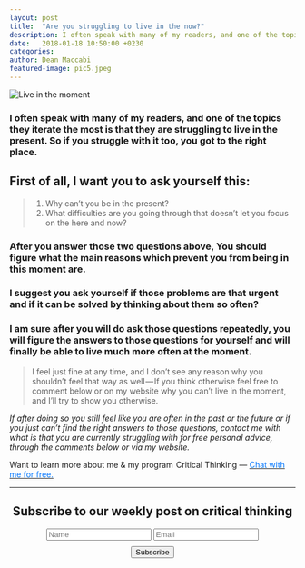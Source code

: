 ```yaml
---
layout: post
title:  "Are you struggling to live in the now?"
description: I often speak with many of my readers, and one of the topics they iterate the most is that they are struggling to live in the present. So if you struggle with it too, you got to the right place.
date:   2018-01-18 10:50:00 +0230
categories:
author: Dean Maccabi
featured-image: pic5.jpeg
---
```


![Live in the moment]({{site.baseurl}}/images/pic5.jpeg)

### I often speak with many of my readers, and one of the topics they iterate the most is that they are struggling to live in the present. So if you struggle with it too, you got to the right place.

## First of all, I want you to ask yourself this:

> 1. Why can’t you be in the present?
> 2. What difficulties are you going through that doesn’t let you focus on the here and now?

### After you answer those two questions above, You should figure what the main reasons which prevent you from being in this moment are.

### I suggest you ask yourself if those problems are that urgent and if it can be solved by thinking about them so often?

### I am sure after you will do ask those questions repeatedly, you will figure the answers to those questions for yourself and will finally be able to live much more often at the moment.

> I feel just fine at any time, and I don’t see any reason why you shouldn’t feel that way as well — If you think otherwise feel free to comment below or on my website why you can’t live in the moment, and I’ll try to show you otherwise.

_If after doing so you still feel like you are often in the past or the future or if you just can’t find the right answers to those questions, contact me with what is that you are currently struggling with for free personal advice, through the comments below or via my website._

Want to learn more about me & my program  Critical Thinking — <a class="drift-open-chat" href="javascript:void(0)"><font color="#0176FF">Chat with me for free.</font></a>

<hr>
<div class="subscribe" style="text-align:center;">
    <h2>Subscribe to our weekly post on critical thinking</h2>
    <div class="form-group mc-field-group">
      <form method="POST" id="mc-embedded-subscribe-form" name="mc-embedded-subscribe-form" class="validate" target="_blank" novalidate action="https://goals.us17.list-manage.com/subscribe/post?u=2588b0693006fb1138375a749&amp;id=714da62614">
      <input class="form-control" value="" name="FNAME" placeholder="Name" id="mce-FNAME" type="text">
      <input class="form-control" value="" name="EMAIL" placeholder="Email" id="mce-EMAIL" type="email">
      <div id="mce-responses" class="clear">
            <div class="response" id="mce-error-response" style="display:none"></div>
            <div class="response" id="mce-success-response" style="display:none"></div>
      </div>    <!-- do not remove this or risk form bot signups-->
    <div class="form-group buttonmarg">
      <input value="Subscribe" name="subscribe" id="mc-embedded-subscribe" class="btn btn-primary" style="margin:10px auto; display:block;" type="submit">
    </div>
  </form>
  <div class="scripts">
  <script type='text/javascript' src='//s3.amazonaws.com/downloads.mailchimp.com/js/mc-validate.js'></script><script type='text/javascript'>(function($) {window.fnames = new Array(); window.ftypes = new Array();fnames[0]='EMAIL';ftypes[0]='email';fnames[1]='FNAME';ftypes[1]='text';fnames[2]='LNAME';ftypes[2]='text';fnames[3]='BIRTHDAY';ftypes[3]='birthday';}(jQuery));var $mcj = jQuery.noConflict(true);</script>					      	
  </div>
</div>
<!--subscribe-->

